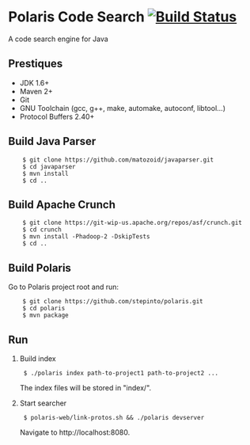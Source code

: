 Polaris Code Search [![Build Status](https://secure.travis-ci.org/stepinto/polaris.png)](http://travis-ci.org/stepinto/polaris)
===================

A code search engine for Java

Prestiques
---------
* JDK 1.6+
* Maven 2+
* Git
* GNU Toolchain (gcc, g++, make, automake, autoconf, libtool...)
* Protocol Buffers 2.40+

Build Java Parser
-----------------
		$ git clone https://github.com/matozoid/javaparser.git
		$ cd javaparser
		$ mvn install
		$ cd ..

Build Apache Crunch
-------------------
		$ git clone https://git-wip-us.apache.org/repos/asf/crunch.git
		$ cd crunch
		$ mvn install -Phadoop-2 -DskipTests
		$ cd ..

Build Polaris
-------------
Go to Polaris project root and run:

		$ git clone https://github.com/stepinto/polaris.git
		$ cd polaris
		$ mvn package

Run
---
1. Build index

		$ ./polaris index path-to-project1 path-to-project2 ... 

	The index files will be stored in "index/".

2. Start searcher

		$ polaris-web/link-protos.sh && ./polaris devserver

    Navigate to http://localhost:8080.
